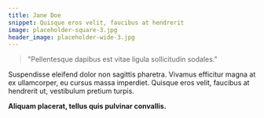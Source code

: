 ```yaml
---
title: Jane Doe
snippet: Quisque eros velit, faucibus at hendrerit
image: placeholder-square-3.jpg
header_image: placeholder-wide-3.jpg
---
```


> "Pellentesque dapibus est vitae ligula sollicitudin sodales."

Suspendisse eleifend dolor non sagittis pharetra. Vivamus efficitur magna at ex ullamcorper, eu cursus massa imperdiet. Quisque eros velit, faucibus at hendrerit ut, vestibulum pretium turpis.

**Aliquam placerat, tellus quis pulvinar convallis.**
